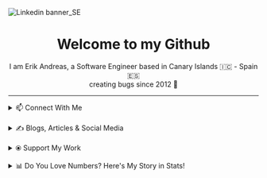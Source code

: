 ![Linkedin banner_SE](https://github.com/user-attachments/assets/a812e449-5ff5-40a9-abf4-5fd0d5b79c99)

<h1 align="center">Welcome to my Github</h1>
<p align="center">
 I am Erik Andreas, a Software Engineer based in Canary Islands 🇮🇨 - Spain 🇪🇸
 <br>
 creating bugs since 2012 🚀
</p>
 

---
<details>
  <summary>📫 Connect With Me</summary>
 <p align="left">
    <a href="https://www.linkedin.com/in/erik-andreas-backend-developer" target="_blank">
        <img src="https://img.shields.io/badge/LinkedIn-0077B5?style=for-the-badge&logo=linkedin&logoColor=white" alt="LinkedIn">
    </a>
    <a href="https://calendly.com/erikandreasdev/30min" target="_blank">
        <img src="https://img.shields.io/badge/Schedule%20Meeting-2088FF?style=for-the-badge&logo=googlemeet&logoColor=white" alt="Schedule Meeting">
    </a>
    <a href="mailto:erik.dvera+info@proton.me" target="_blank">
        <img src="https://img.shields.io/badge/Email-Me-D14836?style=for-the-badge&logo=gmail&logoColor=white" alt="Email">
    </a>
</p>
</details>
<br>
<details>
  <summary>✍️ Blogs, Articles & Social Media</summary>
 <p>Focused on mastering the writing habit in 2024 to pave the way for greater success in 2025. Follow my journey as I share practical insights, creative ideas, and inspiration for fellow writers and creators.</p>

<p align="left">
    <a href="https://substack.com/@erikandreas" target="_blank">
        <img src="https://img.shields.io/badge/Substack-FF6719?style=for-the-badge&logo=substack&logoColor=white" alt="Substack">
    </a>
    <a href="https://x.com/erikandreasdev" target="_blank">
        <img src="https://img.shields.io/badge/X-000000?style=for-the-badge&logo=x&logoColor=white" alt="X">
    </a>
</p>
</details>
<br>
<details>
  <summary>⦿ Support My Work</summary>
 <p>If you enjoy my content and want to support me, feel free to buy me a coffee (or help fund my projects) via PayPal!</p>
<p align="left">
    <a href="https://paypal.me/ebarretodevera?country.x=ES&locale.x=es_ES" target="_blank">
        <img src="https://img.shields.io/badge/PayPal-00457C?style=for-the-badge&logo=paypal&logoColor=white" alt="PayPal Me">
    </a>
</p>
</details>
<br>
<details>
  <summary>📊 Do You Love Numbers? Here's My Story in Stats!</summary>
 
  <!--START_SECTION:waka-->
![Profile Views](http://img.shields.io/badge/Profile%20Views-0-blue)

**🐱 My GitHub Data** 

> 📦 98.4 kB Used in GitHub's Storage 
 > 
> 🏆 43 Contributions in the Year 2025
 > 
> 💼 Opted to Hire
 > 
> 📜 14 Public Repositories 
 > 
> 🔑 11 Private Repositories 
 > 
**I'm an Early 🐤** 

```text
🌞 Morning                41 commits          █████████░░░░░░░░░░░░░░░░   34.75 % 
🌆 Daytime                31 commits          ███████░░░░░░░░░░░░░░░░░░   26.27 % 
🌃 Evening                45 commits          ██████████░░░░░░░░░░░░░░░   38.14 % 
🌙 Night                  1 commits           ░░░░░░░░░░░░░░░░░░░░░░░░░   00.85 % 
```
📅 **I'm Most Productive on Friday** 

```text
Monday                   28 commits          ██████░░░░░░░░░░░░░░░░░░░   23.73 % 
Tuesday                  8 commits           ██░░░░░░░░░░░░░░░░░░░░░░░   06.78 % 
Wednesday                22 commits          █████░░░░░░░░░░░░░░░░░░░░   18.64 % 
Thursday                 15 commits          ███░░░░░░░░░░░░░░░░░░░░░░   12.71 % 
Friday                   33 commits          ███████░░░░░░░░░░░░░░░░░░   27.97 % 
Saturday                 4 commits           █░░░░░░░░░░░░░░░░░░░░░░░░   03.39 % 
Sunday                   8 commits           ██░░░░░░░░░░░░░░░░░░░░░░░   06.78 % 
```


📊 **This Week I Spent My Time On** 

```text
🕑︎ Time Zone: Atlantic/Canary

💬 Programming Languages: 
Go                       9 hrs 21 mins       █████████████████████░░░░   84.85 % 
Other                    40 mins             ██░░░░░░░░░░░░░░░░░░░░░░░   06.16 % 
Python                   16 mins             █░░░░░░░░░░░░░░░░░░░░░░░░   02.50 % 
GitIgnore file           11 mins             ░░░░░░░░░░░░░░░░░░░░░░░░░   01.70 % 
go.mod                   10 mins             ░░░░░░░░░░░░░░░░░░░░░░░░░   01.51 % 

🔥 Editors: 
GoLand                   9 hrs 32 mins       ██████████████████████░░░   86.42 % 
Warp                     40 mins             ██░░░░░░░░░░░░░░░░░░░░░░░   06.06 % 
PyCharm                  25 mins             █░░░░░░░░░░░░░░░░░░░░░░░░   03.86 % 
Unknown Editor           13 mins             █░░░░░░░░░░░░░░░░░░░░░░░░   02.08 % 
VS Code                  10 mins             ░░░░░░░░░░░░░░░░░░░░░░░░░   01.58 % 

🐱‍💻 Projects: 
Version Control System (G5 hrs 12 mins       ████████████░░░░░░░░░░░░░   47.19 % 
Version-Control-System-Go2 hrs 46 mins       ██████░░░░░░░░░░░░░░░░░░░   25.16 % 
vcs                      2 hrs 11 mins       █████░░░░░░░░░░░░░░░░░░░░   19.83 % 
py-playground            34 mins             █░░░░░░░░░░░░░░░░░░░░░░░░   05.27 % 
vscode                   5 mins              ░░░░░░░░░░░░░░░░░░░░░░░░░   00.83 % 

💻 Operating System: 
Mac                      10 hrs 48 mins      ████████████████████████░   97.92 % 
Windows                  13 mins             █░░░░░░░░░░░░░░░░░░░░░░░░   02.08 % 
```

**I Mostly Code in Java** 

```text
Java                     12 repos            █████████████░░░░░░░░░░░░   52.17 % 
HTML                     8 repos             █████████░░░░░░░░░░░░░░░░   34.78 % 
Shell                    2 repos             ██░░░░░░░░░░░░░░░░░░░░░░░   08.70 % 
Python                   1 repo              █░░░░░░░░░░░░░░░░░░░░░░░░   04.35 % 
```



**Timeline**

![Lines of Code chart](https://raw.githubusercontent.com/erikandreasdev/erikandreasdev/main/assets/bar_graph.png)


 Last Updated on 20/01/2025 18:41:28 UTC
<!--END_SECTION:waka-->
</details>
